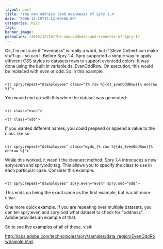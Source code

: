 ```yaml
---
layout: post
title: "The new oddness (and evenness) of Spry 1.4"
date: "2006-12-19T17:12:00+06:00"
categories: Misc 
tags: 
banner_image: 
permalink: /2006/12/19/The-new-oddness-and-evenness-of-Spry-14
---
```


Ok, I'm not sure if "evenness" is really a word, but if Steve Colbert can make stuff up - so can I. Before Spry 1.4, Spry supported a simple way to apply different CSS styles to datasets rows to support even/odd colors. It was done using the built in variable ds_EvenOddRow. On execution, this would be replaced with even or odd. So in this example:

<code>
&lt;tr spry:repeat="dsEmployees" class="{% raw %}{ds_EvenOddRow}{% endraw %}"&gt;
</code>

You would end up with this when the dataset was generated:

<code>
&lt;tr class="even"&gt;
...
&lt;tr class="odd"&gt;
</code>

If you wanted different names, you could prepend or append a value to the class like so:

<code>
&lt;tr spry:repeat="dsEmployees" class="myds_{% raw %}{ds_EvenOddRow}{% endraw %}"&gt;
</code>

While this worked, it wasn't the cleanest method. Spry 1.4 introduces a new spry:even and spry:odd tag. This allows you to specify the class to use in each particular case. Consider this example:

<code>
&lt;tr spry:repeat="dsEmployees" spry:even="even" spry:odd="odd"&gt;
</code>

This ends up being the exact same as the first example, but is a bit more clear. 

One more quick example. If you are repeating over multiple datasets, you can tell spry:even and spry:odd what dataset to check for "oddness". Adobe provides an example of that. 

So to see live examples of all of these, visit: 

<a href="http://labs.adobe.com/technologies/spry/samples/data_region/EvenOddRowSample.html">http://labs.adobe.com/technologies/spry/samples/data_region/EvenOddRowSample.html</a>